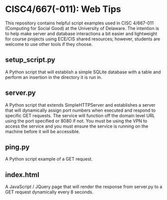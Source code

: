 # CISC4/667(-011): Web Tips
This repository contains helpful script examples used in CISC 4/667-011 (Computing for Social Good) at the University of Delaware. The intention is to help make server and database interactions a bit easier and lightweight for course projects using ECE/CIS shared resources; however, students are welcome to use other tools if they choose.

## setup_script.py 
A Python script that will establish a simple SQLite database with a table and perform an insertion in the directory it is run in.

## server.py
A Python script that extends SimpleHTTPServer and establishes a server that will dynamically assign port numbers when executed and respond to specific GET requests. The service will function off the domain level URL using the port specified or 8080 if not. You must be using the VPN to access the service and you must ensure the service is running on the machine before it will be accessible.

## ping.py
A Python script example of a GET request.

## index.html
A JavaScript / JQuery page that will render the response from server.py to a GET request dynamically every 8 seconds.
